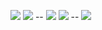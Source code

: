 ![](http://github-profile-summary-cards.vercel.app/api/cards/profile-details?username=gunjee007&theme=default)
![](http://github-profile-summary-cards.vercel.app/api/cards/repos-per-language?username=gunjee007&theme=default) -- 
![](http://github-profile-summary-cards.vercel.app/api/cards/most-commit-language?username=gunjee007&theme=default)
![](http://github-profile-summary-cards.vercel.app/api/cards/stats?username=gunjee007&theme=default) -- 
![](http://github-profile-summary-cards.vercel.app/api/cards/productive-time?username=gunjee007&theme=default&utcOffset=8)
